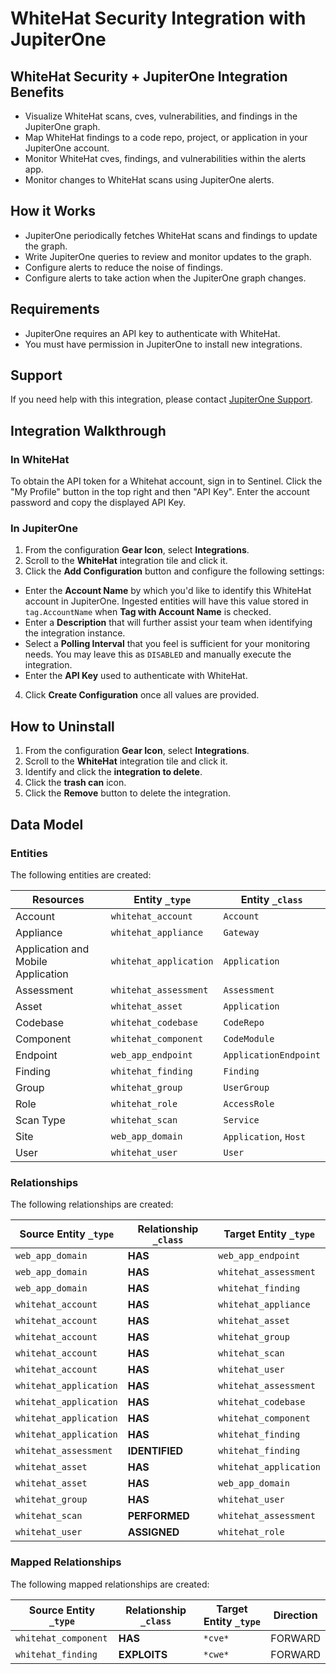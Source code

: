 # WhiteHat Security Integration with JupiterOne

## WhiteHat Security + JupiterOne Integration Benefits

- Visualize WhiteHat scans, cves, vulnerabilities, and findings in the
  JupiterOne graph.
- Map WhiteHat findings to a code repo, project, or application in your
  JupiterOne account.
- Monitor WhiteHat cves, findings, and vulnerabilities within the alerts app.
- Monitor changes to WhiteHat scans using JupiterOne alerts.

## How it Works

- JupiterOne periodically fetches WhiteHat scans and findings to update the
  graph.
- Write JupiterOne queries to review and monitor updates to the graph.
- Configure alerts to reduce the noise of findings.
- Configure alerts to take action when the JupiterOne graph changes.

## Requirements

- JupiterOne requires an API key to authenticate with WhiteHat.
- You must have permission in JupiterOne to install new integrations.

## Support

If you need help with this integration, please contact
[JupiterOne Support](https://support.jupiterone.io).

## Integration Walkthrough

### In WhiteHat

To obtain the API token for a Whitehat account, sign in to Sentinel. Click the
"My Profile" button in the top right and then "API Key". Enter the account
password and copy the displayed API Key.

### In JupiterOne

1. From the configuration **Gear Icon**, select **Integrations**.
2. Scroll to the **WhiteHat** integration tile and click it.
3. Click the **Add Configuration** button and configure the following settings:

- Enter the **Account Name** by which you'd like to identify this WhiteHat
  account in JupiterOne. Ingested entities will have this value stored in
  `tag.AccountName` when **Tag with Account Name** is checked.
- Enter a **Description** that will further assist your team when identifying
  the integration instance.
- Select a **Polling Interval** that you feel is sufficient for your monitoring
  needs. You may leave this as `DISABLED` and manually execute the integration.
- Enter the **API Key** used to authenticate with WhiteHat.

4. Click **Create Configuration** once all values are provided.

## How to Uninstall

1. From the configuration **Gear Icon**, select **Integrations**.
2. Scroll to the **WhiteHat** integration tile and click it.
3. Identify and click the **integration to delete**.
4. Click the **trash can** icon.
5. Click the **Remove** button to delete the integration.

<!-- {J1_DOCUMENTATION_MARKER_START} -->
<!--
********************************************************************************
NOTE: ALL OF THE FOLLOWING DOCUMENTATION IS GENERATED USING THE
"j1-integration document" COMMAND. DO NOT EDIT BY HAND! PLEASE SEE THE DEVELOPER
DOCUMENTATION FOR USAGE INFORMATION:

https://github.com/JupiterOne/sdk/blob/main/docs/integrations/development.md
********************************************************************************
-->

## Data Model

### Entities

The following entities are created:

| Resources                          | Entity `_type`         | Entity `_class`       |
| ---------------------------------- | ---------------------- | --------------------- |
| Account                            | `whitehat_account`     | `Account`             |
| Appliance                          | `whitehat_appliance`   | `Gateway`             |
| Application and Mobile Application | `whitehat_application` | `Application`         |
| Assessment                         | `whitehat_assessment`  | `Assessment`          |
| Asset                              | `whitehat_asset`       | `Application`         |
| Codebase                           | `whitehat_codebase`    | `CodeRepo`            |
| Component                          | `whitehat_component`   | `CodeModule`          |
| Endpoint                           | `web_app_endpoint`     | `ApplicationEndpoint` |
| Finding                            | `whitehat_finding`     | `Finding`             |
| Group                              | `whitehat_group`       | `UserGroup`           |
| Role                               | `whitehat_role`        | `AccessRole`          |
| Scan Type                          | `whitehat_scan`        | `Service`             |
| Site                               | `web_app_domain`       | `Application`, `Host` |
| User                               | `whitehat_user`        | `User`                |

### Relationships

The following relationships are created:

| Source Entity `_type`  | Relationship `_class` | Target Entity `_type`  |
| ---------------------- | --------------------- | ---------------------- |
| `web_app_domain`       | **HAS**               | `web_app_endpoint`     |
| `web_app_domain`       | **HAS**               | `whitehat_assessment`  |
| `web_app_domain`       | **HAS**               | `whitehat_finding`     |
| `whitehat_account`     | **HAS**               | `whitehat_appliance`   |
| `whitehat_account`     | **HAS**               | `whitehat_asset`       |
| `whitehat_account`     | **HAS**               | `whitehat_group`       |
| `whitehat_account`     | **HAS**               | `whitehat_scan`        |
| `whitehat_account`     | **HAS**               | `whitehat_user`        |
| `whitehat_application` | **HAS**               | `whitehat_assessment`  |
| `whitehat_application` | **HAS**               | `whitehat_codebase`    |
| `whitehat_application` | **HAS**               | `whitehat_component`   |
| `whitehat_application` | **HAS**               | `whitehat_finding`     |
| `whitehat_assessment`  | **IDENTIFIED**        | `whitehat_finding`     |
| `whitehat_asset`       | **HAS**               | `whitehat_application` |
| `whitehat_asset`       | **HAS**               | `web_app_domain`       |
| `whitehat_group`       | **HAS**               | `whitehat_user`        |
| `whitehat_scan`        | **PERFORMED**         | `whitehat_assessment`  |
| `whitehat_user`        | **ASSIGNED**          | `whitehat_role`        |

### Mapped Relationships

The following mapped relationships are created:

| Source Entity `_type` | Relationship `_class` | Target Entity `_type` | Direction |
| --------------------- | --------------------- | --------------------- | --------- |
| `whitehat_component`  | **HAS**               | `*cve*`               | FORWARD   |
| `whitehat_finding`    | **EXPLOITS**          | `*cwe*`               | FORWARD   |

<!--
********************************************************************************
END OF GENERATED DOCUMENTATION AFTER BELOW MARKER
********************************************************************************
-->
<!-- {J1_DOCUMENTATION_MARKER_END} -->
